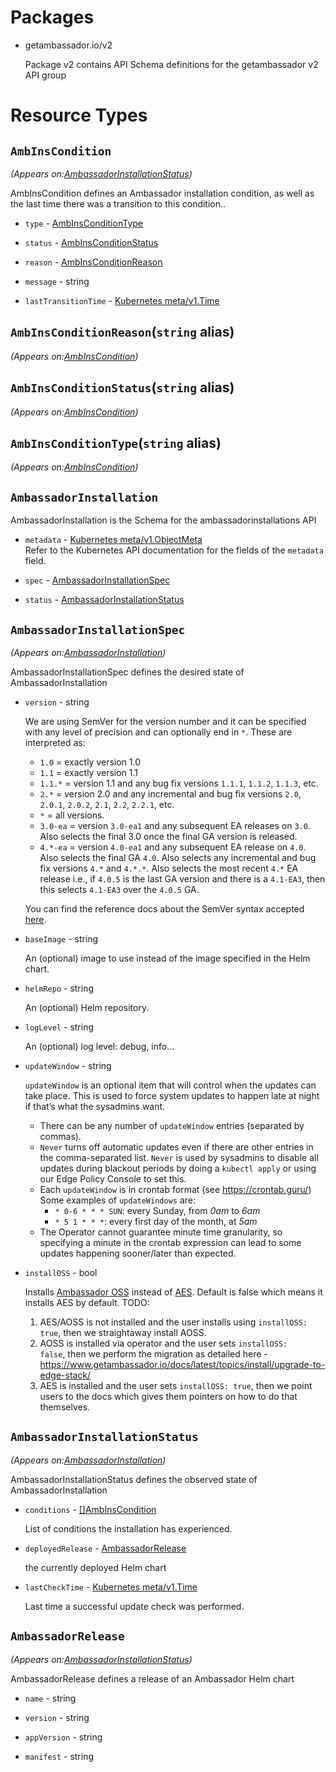 
# Packages

* <a id="getambassador.io/v2">getambassador.io/v2</a>
  <p>Package v2 contains API Schema definitions for the getambassador v2 API group</p>

# Resource Types

## <a name="getambassador.io/v2.AmbInsCondition">`AmbInsCondition`
   _(Appears on:<a href="#getambassador.io/v2.AmbassadorInstallationStatus">AmbassadorInstallationStatus</a>)_

<p>AmbInsCondition defines an Ambassador installation condition, as well as
the last time there was a transition to this condition..</p>

* `type` - <a href="#getambassador.io/v2.AmbInsConditionType">AmbInsConditionType</a>  

* `status` - <a href="#getambassador.io/v2.AmbInsConditionStatus">AmbInsConditionStatus</a>  

* `reason` - <a href="#getambassador.io/v2.AmbInsConditionReason">AmbInsConditionReason</a>  

* `message` - string  

* `lastTransitionTime` - <a href="https://kubernetes.io/docs/reference/generated/kubernetes-api/v1.13/#time-v1-meta">Kubernetes meta/v1.Time</a>  

## <a name="getambassador.io/v2.AmbInsConditionReason">`AmbInsConditionReason`(`string` alias)
   _(Appears on:<a href="#getambassador.io/v2.AmbInsCondition">AmbInsCondition</a>)_

## <a name="getambassador.io/v2.AmbInsConditionStatus">`AmbInsConditionStatus`(`string` alias)
   _(Appears on:<a href="#getambassador.io/v2.AmbInsCondition">AmbInsCondition</a>)_

## <a name="getambassador.io/v2.AmbInsConditionType">`AmbInsConditionType`(`string` alias)
   _(Appears on:<a href="#getambassador.io/v2.AmbInsCondition">AmbInsCondition</a>)_

## <a name="getambassador.io/v2.AmbassadorInstallation">`AmbassadorInstallation`

<p>AmbassadorInstallation is the Schema for the ambassadorinstallations API</p>

* `metadata` - <a href="https://kubernetes.io/docs/reference/generated/kubernetes-api/v1.13/#objectmeta-v1-meta">Kubernetes meta/v1.ObjectMeta</a>  
   Refer to the Kubernetes API documentation for the fields of the `metadata` field.

* `spec` - <a href="#getambassador.io/v2.AmbassadorInstallationSpec">AmbassadorInstallationSpec</a>  

* `status` - <a href="#getambassador.io/v2.AmbassadorInstallationStatus">AmbassadorInstallationStatus</a>  

## <a name="getambassador.io/v2.AmbassadorInstallationSpec">`AmbassadorInstallationSpec`
   _(Appears on:<a href="#getambassador.io/v2.AmbassadorInstallation">AmbassadorInstallation</a>)_

<p>AmbassadorInstallationSpec defines the desired state of AmbassadorInstallation</p>

* `version` - string  <p>We are using SemVer for the version number and it can be specified with
  any level of precision and can optionally end in <code>*</code>. These are interpreted as:</p>

  <ul>
  <li><code>1.0</code> = exactly version 1.0</li>
  <li><code>1.1</code> = exactly version 1.1</li>
  <li><code>1.1.*</code> = version 1.1 and any bug fix versions <code>1.1.1</code>, <code>1.1.2</code>, <code>1.1.3</code>, etc.</li>
  <li><code>2.*</code> = version 2.0 and any incremental and bug fix versions <code>2.0</code>, <code>2.0.1</code>,
  <code>2.0.2</code>, <code>2.1</code>, <code>2.2</code>, <code>2.2.1</code>, etc.</li>
  <li><code>*</code> = all versions.</li>
  <li><code>3.0-ea</code> = version <code>3.0-ea1</code> and any subsequent EA releases on <code>3.0</code>.
  Also selects the final 3.0 once the final GA version is released.</li>
  <li><code>4.*-ea</code> = version <code>4.0-ea1</code> and any subsequent EA release on <code>4.0</code>.
  Also selects the final GA <code>4.0</code>. Also selects any incremental and bug
  fix versions <code>4.*</code> and <code>4.*.*</code>. Also selects the most recent <code>4.*</code> EA release
  i.e., if <code>4.0.5</code> is the last GA version and there is a <code>4.1-EA3</code>, then this
  selects <code>4.1-EA3</code> over the <code>4.0.5</code> GA.</li>
  </ul>

  <p>You can find the reference docs about the SemVer syntax accepted
    <a href="https://github.com/Masterminds/semver#basic-comparisons">here</a>.</p>

* `baseImage` - string  <p>An (optional) image to use instead of the image specified in the Helm chart.</p>

* `helmRepo` - string  <p>An (optional) Helm repository.</p>

* `logLevel` - string  <p>An (optional) log level: debug, info&hellip;</p>

* `updateWindow` - string  <p><code>updateWindow</code> is an optional item that will control when the updates
  can take place. This is used to force system updates to happen late at
  night if that’s what the sysadmins want.</p>

  <ul>
  <li>There can be any number of <code>updateWindow</code> entries (separated by commas).</li>
  <li><code>Never</code> turns off automatic updates even if there are other entries in the
  comma-separated list. <code>Never</code> is used by sysadmins to disable all updates
  during blackout periods by doing a <code>kubectl apply</code> or using our Edge Policy
  Console to set this.</li>
  <li>Each <code>updateWindow</code> is in crontab format (see <a href="https://crontab.guru/">https://crontab.guru/</a>)
  Some examples of <code>updateWindows</code> are:

  <ul>
  <li><code>* 0-6 * * * SUN</code>: every Sunday, from <em>0am</em> to <em>6am</em></li>
  <li><code>* 5 1 * * *</code>: every first day of the month, at <em>5am</em></li>
  </ul></li>
  <li>The Operator cannot guarantee minute time granularity, so specifying
  a minute in the crontab expression can lead to some updates happening
  sooner/later than expected.</li>
  </ul>

* `installOSS` - bool  <p>Installs <a href="https://www.getambassador.io/docs/latest/topics/install/install-ambassador-oss/">Ambassador OSS</a>
  instead of <a href="https://www.getambassador.io/docs/latest/topics/install/">AES</a>.
  Default is false which means it installs AES by default.
  TODO:
  1. AES/AOSS is not installed and the user installs using <code>installOSS: true</code>, then we straightaway install AOSS.
  2. AOSS is installed via operator and the user sets <code>installOSS: false</code>, then we perform the migration as
     detailed here - <a href="https://www.getambassador.io/docs/latest/topics/install/upgrade-to-edge-stack/">https://www.getambassador.io/docs/latest/topics/install/upgrade-to-edge-stack/</a>
  3. AES is installed and the user sets <code>installOSS: true</code>, then we point users to the docs which gives them
     pointers on how to do that themselves.</p>

## <a name="getambassador.io/v2.AmbassadorInstallationStatus">`AmbassadorInstallationStatus`
   _(Appears on:<a href="#getambassador.io/v2.AmbassadorInstallation">AmbassadorInstallation</a>)_

<p>AmbassadorInstallationStatus defines the observed state of AmbassadorInstallation</p>

* `conditions` - <a href="#getambassador.io/v2.AmbInsCondition">[]AmbInsCondition</a>  <p>List of conditions the installation has experienced.</p>

* `deployedRelease` - <a href="#getambassador.io/v2.AmbassadorRelease">AmbassadorRelease</a>  <p>the currently deployed Helm chart</p>

* `lastCheckTime` - <a href="https://kubernetes.io/docs/reference/generated/kubernetes-api/v1.13/#time-v1-meta">Kubernetes meta/v1.Time</a>  <p>Last time a successful update check was performed.</p>

## <a name="getambassador.io/v2.AmbassadorRelease">`AmbassadorRelease`
   _(Appears on:<a href="#getambassador.io/v2.AmbassadorInstallationStatus">AmbassadorInstallationStatus</a>)_

<p>AmbassadorRelease defines a release of an Ambassador Helm chart</p>

* `name` - string  

* `version` - string  

* `appVersion` - string  

* `manifest` - string  
